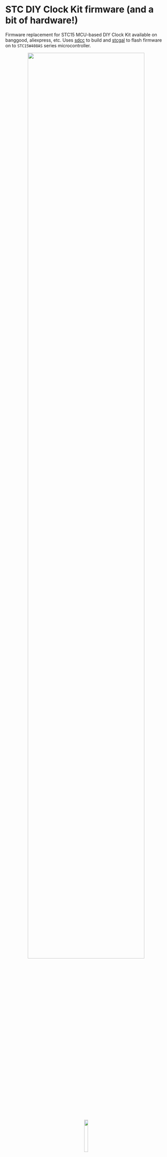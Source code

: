# STC DIY Clock Kit firmware (and a bit of hardware!)

Firmware replacement for STC15 MCU-based DIY Clock Kit available on banggood, aliexpress, etc. Uses [sdcc](http://sdcc.sf.net) to build and [stcgal](https://github.com/grigorig/stcgal) to flash firmware on to `STC15W408AS` series microcontroller.


<p align="center" width="100%">
<img src="images/4d-front.jpg" width="85%"><br>
<img style="padding-top: 5px;padding-bottom: 2px;" width="16%" src="images/arrow.png"/><br>
<img src="docs/6-digit/images/6d-front-4.jpg">
</p>

## Intro

This repo is forked from [https://github.com/zerog2k/stc_diyclock](https://github.com/zerog2k/stc_diyclock), which has been archived.

### Acknowledgments
- [zerog2k](https://github.com/zerog2k) - for the alternative STC DIY Clock firmware and for maintaining the original repo for 6 years
- [venustrg](https://github.com/venustrg) - for implementing synchronization with NMEA devices

### Hardware versions

> There are multiple revisions/versions of this DIY kit. The version I have is based on the `STC15W408AS` microcontroller, it doesn't have the 3rd button and the music chip (the documentation is here: [1](docs/manuals/Manual_STC15W408AS-no-music-chip-1.jpg), [2](docs/manuals/Manual_STC15W408AS-no-music-chip-1.jpg)). 
> 
> I made some changes both in hardware and firmware ([6 digit (HH:MM:SS) version](docs/6-digit/6-digit.md)) and I only tested them with the kit version mentioned above. If your version is different from mine, please consider using the original repo instead.

## Changelog
### June 2025:
- Added the ability to adjust display brightness

### December 2024:
 - Updated ESP8266 script for NTP synchronization
 - Improved documentation
 - Major refactoring, improved code quality and readability, reduced firmware size
 - Fixed a bug in the NMEA crc calculation logic
 - Added an inactivity timer - the clock will go into normal mode from any screen if no buttons are pressed for 10 seconds
  
### November 2024:

- Added support for the [6-digit (HH:MM:SS)](docs/6-digit/6-digit.md) version
- Updated documentation
- The firmware was tested for both 4-digit and 6-digit version

### October 2024:

- Improved auto-dimming logic
- Fixed compilation errors and improved code style
- Some changes in screens and button functions (according to my personal preferences)

## Features

| Name | Enabled by default | Constant(s) in code |
|---- | ----|----|
| Time display/set | N/A | N/A |
| Seconds display/reset | N/A | N/A |
| Automatic display dimming | N/A | N/A |
| Adjusting display brightness | N/A | N/A |
| 12/24 hour modes| Yes | WITHOUT_H12_24_SWITCH |
| Date display/set (MM/YY or YY/MM) | Yes | WITHOUT_DATE |
| Day of week | Yes | WITHOUT_WEEKDAY, AUTO_SHOW_WEEKDAY |
| Year | Yes | WITHOUT_DATE, AUTO_SHOW_DATE |
| Temperature display in C or F (with user-defined offset adjustment) | Yes | AUTO_SHOW_TEMPERATURE |
| Alarm with snooze | Yes | WITHOUT_ALARM |
| Hourly chime | Yes | WITHOUT_CHIME |
| [Time synchronization](docs/nmea/NMEA.md) via GPS or NTP protocol | No | WITH_NMEA, WITH_NMEA_DEVICE_SWITCH |
| [6 digit (HH:MM:SS) version](docs/6-digit/6-digit.md) support | No | SIX_DIGITS |
| Inactivity timer | Yes | WITHOUT_INACTIVITY_TIMER |

Most features can be enabled or disabled using the corresponding compilation constants.

## Hardware

* DIY LED Clock kit, based on `STC15W408AS` and `DS1302`
* Connected to PC via cheap USB-UART adapter, e.g. CP2102, CH340G
![USB-TTL adapter](images/usb-ttl.jpg)
  

## Connection
| P1 header | UART adapter |
|-----------|--------------|
| P3.1      | RXD          |
| P3.0      | TXD          |
| GND       | GND          |
| 5V        | 5V           |

## Requirements
* linux or mac (windows untested, but should work)
* sdcc installed and in the path (recommend sdcc >= 3.5.0)
* stcgal (or optionally stc-isp). Note you can either do `git clone --recursive ...` when you check this repo out, or do `git submodule update --init --recursive` in order to fetch stcgal.

## Usage

```
make clean
make
make flash
```

> When calling `make` without arguments, the firmware is built for the 4-digit version and without NMEA support.

Other options:

* 6-digit version with NMEA support
```
make GREEN6=1 NMEA=1
```

* 6-digit version without NMEA support
```
make GREEN6=1 NMEA=0
```

* 4-digit version with NMEA support
```
make GREEN4=1 NMEA=1
```

### makefile options
* serial port:
`STCGALPORT=/dev/ttyUSB0`

* other options:
`STCGALOPTS="-l 9600 -b 9600"`

* flashing STC15W408AS:
`STCGALPROT="stc15"`

## Use STC-ISP flash tool
Instead of stcgal, you could alternatively use the official stc-isp tool, e.g stc-isp-15xx-v6.85I.exe, to flash.
A windows app, but also works fine for me under mac and linux with wine.

~**note** due to optimizations that make use of "eeprom" section for holding lookup tables, if you are using 4k flash model mcu AND if using stc-isp tool, you must flash main.hex (as code file) and eeprom.hex (as eeprom file). (Ignore stc-isp warning about exceeding space when loading code file.)~ (not really needed anymore as current build is within 4k code)
To generate eeprom.hex, run:
```
make eeprom
```

## Clock assumptions
For STC15F204EA, some of the code assumes 11.0592 MHz internal RC system clock (set by stc-isp or stcgal).
For example, delay routines might need to be adjusted if this is different. (Most timing has been moved to hardware timers.)

## Disclaimers
This code is provided as-is, with NO guarantees or liabilities.
As the original firmware loaded on an STC MCU cannot be downloaded or backed up, it cannot be restored. If you are not comfortable with experimenting, I suggest obtaining another blank STC MCU and using this to test, so that you can move back to original firmware, if desired.

## Diagrams
- [New firmware operation flow  (4 digit)](docs/4-digit-clock-operational-flow.png)
- [Original firmware operation flow](docs/operation_flow_original.png)

## References
http://www.stcmcu.com (mostly in Chinese)

stc15f204ea english datasheet:
http://www.stcmcu.com/datasheet/stc/stc-ad-pdf/stc15f204ea-series-english.pdf

stc15w408as english datasheet:
http://www.stcmicro.com/datasheet/STC15F2K60S2-en2.pdf

sdcc user guide:
http://sdcc.sourceforge.net/doc/sdccman.pdf

some examples with NRF24L01+ board:
http://jjmz.free.fr/?tag=stc15l204

Maxim DS1302 datasheet:
http://datasheets.maximintegrated.com/en/ds/DS1302.pdf

VE3LNY's adaptation of this hardware to AVR (he has some interesting AVR projects there):
http://www.qsl.net/v/ve3lny/travel_clock.html
